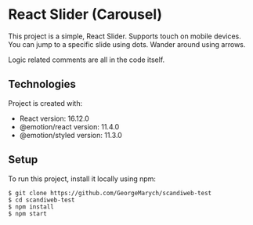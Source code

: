# React Slider (Carousel)

This project is a simple, React Slider.
Supports touch on mobile devices.
You can jump to a specific slide using dots.
Wander around using arrows.

Logic related comments are all in the code itself.

	
## Technologies
Project is created with:
* React version: 16.12.0
* @emotion/react version: 11.4.0
* @emotion/styled version: 11.3.0
	
## Setup
To run this project, install it locally using npm:

```
$ git clone https://github.com/GeorgeMarych/scandiweb-test
$ cd scandiweb-test
$ npm install
$ npm start
```
